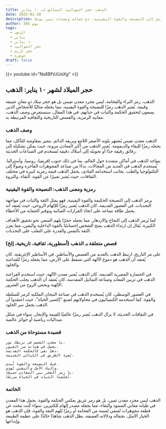 ```yaml
---
title: الذهب، حجر المواليد المتألق لـ ١٠ يناير
date: 2025-01-10
description: اشعر بأهمية الذهب، حجر المواليد لـ ١٠ يناير الذي يرمز إلى النصيحة والقوة اليقينية. دع جماله ومعناه ينير يومك.
author: 365 يوم
tags:
  - الذهب
  - يناير
  - ١٠ يناير
  - حجر المواليد
  - حجر كريم
  - جوهرة
draft: false
---
```


{{< youtube id="Ns6BfVJUoXg" >}}

## حجر الميلاد لشهر ١٠ يناير: الذهب

الذهب، رمز الثراء والفخامة، ليس مجرد معدن نفيس بل هو حجر ميلاد ذو معانٍ عميقة وقيمة. يُعتبر الذهب رمزًا للنصيحة والقوة اليقينية، مما يجعله مثاليًا للأشخاص الذين يسعون لتحقيق الحكمة والثبات في حياتهم. في هذا المقال، سنستعرض وصف الذهب، معانيه الرمزية، والقصص التاريخية والثقافية المرتبطة به.

### وصف الذهب

الذهب معدن نفيس يُشتهر بلونه الأصفر اللامع وبريقه الدائم. يتميز بمقاومته للتآكل، مما يجعله رمزًا للبقاء والديمومة. يُعتبر الذهب من أكثر المعادن مرونة، حيث يمكن تشكيله إلى رقائق رقيقة جدًا أو تحويله إلى أسلاك دقيقة تُستخدم في الصناعات الحديثة.

يتواجد الذهب في أماكن متعددة حول العالم، بما في ذلك جنوب إفريقيا، روسيا، وأستراليا. يُستخدم الذهب في العديد من المجالات، بدءًا من صناعة المجوهرات الفاخرة وصولًا إلى التكنولوجيا والطب. بجانب استخدامه المادي، يحمل الذهب قيمة رمزية كبيرة في مختلف الثقافات، حيث يُعتبر تعبيرًا عن القوة، النقاء، والثروة.

### رمزية ومعنى الذهب: النصيحة والقوة اليقينية

يرمز الذهب إلى النصيحة الحكيمة والقوة اليقينية، فهو يمثل الثقة والثبات في مواجهة التحديات. في العصور القديمة، كان الذهب يُعتبر رمزًا للإلهام الروحي، حيث يُعتقد أنه يحمل طاقة تساعد على اتخاذ القرارات الصائبة وتوفير الحماية من الأخطاء.

كما يُرمز الذهب إلى النجاح والازدهار، مما يجعله حجرًا يلهم السعي نحو تحقيق الأهداف الكبيرة. يُقال إن ارتداء الذهب يمنح الشخص إحساسًا بالقوة الداخلية واليقين، مما يعزز الثقة بالنفس والقدرة على التغلب على التحديات.

### قصص متعلقة بـ الذهب (أسطورية، ثقافية، تاريخية، إلخ)

على مر التاريخ، ارتبط الذهب بالعديد من القصص والأساطير. في الأساطير الإغريقية، كان يُعتقد أن الذهب هو دموع الآلهة التي تسقط على الأرض، مما يجعله رمزًا للقداسة والخلود.

في الحضارة المصرية القديمة، كان الذهب يُعتبر معدن الآلهة، حيث استخدم الفراعنة الذهب في تزيين المعابد وصناعة التماثيل المقدسة. كان يُعتقد أن الذهب يجلب الحكمة الإلهية ويحمي الروح من الشرور.

في العصور الوسطى، كان يُستخدم الذهب في صناعة التيجان الملكية كرمز للسلطة والقوة. كما استخدمه الكيميائيون في محاولاتهم لصنع "إكسير الحياة"، حيث اعتقدوا أن الذهب يحمل سر الخلود.

في الثقافات الحديثة، لا يزال الذهب يُعتبر رمزًا عالميًا للقيمة والإنجاز، سواء في شكل ميداليات رياضية أو جوائز عالمية.

### قصيدة مستوحاة من الذهب

```
يا معدن الشمس في بريقك نور،
يحمل في طياته سر العبور.
ذهبٌ نقي كالحكمة القديمة،
يُضيء الطريق في الليالي العتيمة.

فيك النصيحة والقوة تُبدي،
وإليك الأمل واليقين يُهدي.
يا رمز الفخر بين المعادن جميعًا،
تُعلمنا الثبات في الحياة سريعًا.
```

### الخاتمة

الذهب ليس مجرد معدن ثمين، بل هو رمز عريق يعكس الحكمة والقوة. يحمل هذا المعدن في طياته معاني الصمود والنقاء، مما يجعله مصدر إلهام للكثيرين. سواء كُنت تبحث عن قطعة مجوهرات تُضفي لمسة من الفخامة أو رمزًا يُلهم الثقة والقوة، فإن الذهب هو الخيار الأمثل. بجماله ودلالاته العميقة، يظل الذهب شاهدًا خالدًا على عظمة الطبيعة وإبداعها.